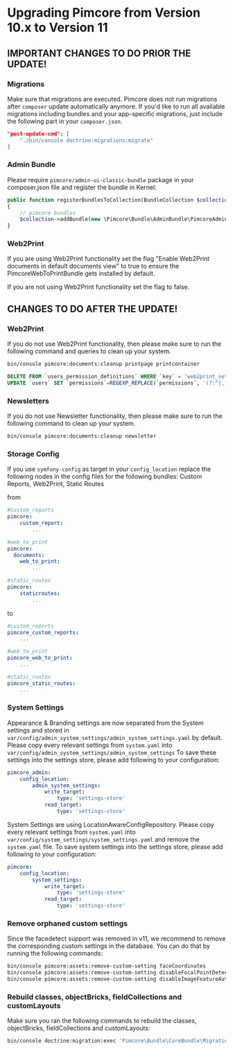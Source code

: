 # Upgrading Pimcore from Version 10.x to Version 11

## IMPORTANT CHANGES TO DO PRIOR THE UPDATE!

### Migrations
Make sure that migrations are executed.
Pimcore does not run migrations after `composer` update automatically anymore. If you'd like to run all available migrations including bundles and your app-specific migrations, just include the following part in your `composer.json`.
```json
"post-update-cmd": [
    "./bin/console doctrine:migrations:migrate"
]
```

### Admin Bundle
Please require `pimcore/admin-ui-classic-bundle` package in your composer.json file and register the bundle in Kernel:
```php
public function registerBundlesToCollection(BundleCollection $collection): void
{
    // pimcore bundles
    $collection->addBundle(new \Pimcore\Bundle\AdminBundle\PimcoreAdminBundle\PimcoreAdminBundle(), 60);
}
```

### Web2Print
If you are using Web2Print functionality set the flag "Enable Web2Print documents in default documents view" to true to ensure the PimcoreWebToPrintBundle gets installed by default.

If you are not using Web2Print functionality set the flag to false.

## CHANGES TO DO AFTER THE UPDATE! 

### Web2Print
If you do not use Web2Print functionality, then please make sure to run the following command and queries to clean up your system.
```bash
bin/console pimcore:documents:cleanup printpage printcontainer
```

```sql
DELETE FROM `users_permission_definitions` WHERE `key` = 'web2print_settings';
UPDATE `users` SET `permissions`=REGEXP_REPLACE(`permissions`, '(?:^|,)web2print_settings(?:$|,)', '') WHERE `permissions` REGEXP '(?:^|,)web2print_settings(?:$|,)';
```

### Newsletters
If you do not use Newsletter functionality, then please make sure to run the following command to clean up your system.
```bash
bin/console pimcore:documents:cleanup newsletter
```

### Storage Config
If you use `symfony-config` as target in your `config_location` replace the following nodes in the config files for the following bundles: Custom Reports, Web2Print, Static Routes

from
```yaml
#custom_reports
pimcore:
    custom_report:
        ...
```
```yaml
#web_to_print
pimcore:
  documents:
    web_to_print:
        ...
```
```yaml
#static_routes
pimcore:
    staticroutes:
        ...
```
to
```yaml
#custom_reports
pimcore_custom_reports:
    ...
```
```yaml
#web_to_print
pimcore_web_to_print:
    ...
```
```yaml
#static_routes
pimcore_static_routes:
    ...
```

### System Settings
Appearance & Branding settings are now separated from the System settings and stored in `var/config/admin_system_settings/admin_system_settings.yaml` by default. Please copy every relevant settings from `system.yaml` into `var/config/admin_system_settings/admin_system_settings`
To save these settings into the settings store, please add following to your configuration:
```yaml
pimcore_admin:
    config_location:
        admin_system_settings:
            write_target:
                type: 'settings-store'
            read_target:
                type: 'settings-store'
```

System Settings are using LocationAwareConfigRepository. Please copy every relevant settings from `system.yaml` into `var/config/system_settings/system_settings.yaml` and remove the `system.yaml` file.
To save system settings into the settings store, please add following to your configuration:
```yaml
pimcore:
    config_location:
        system_settings:
            write_target:
                type: 'settings-store'
            read_target:
                type: 'settings-store'
```


### Remove orphaned custom settings
Since the facedetect support was removed in v11, we recommend to remove the corresponding custom settings 
in the database. You can do that by running the following commands: 
```bash
bin/console pimcore:assets:remove-custom-setting faceCoordinates
bin/console pimcore:assets:remove-custom-setting disableFocalPointDetection
bin/console pimcore:assets:remove-custom-setting disableImageFeatureAutoDetection
```

### Rebuild classes, objectBricks, fieldCollections and customLayouts
Make sure you ran the following commands to rebuild the classes, objectBricks, fieldCollections and customLayouts:
```bash
bin/console doctrine:migration:exec 'Pimcore\Bundle\CoreBundle\Migrations\Version20230412105530'
```
